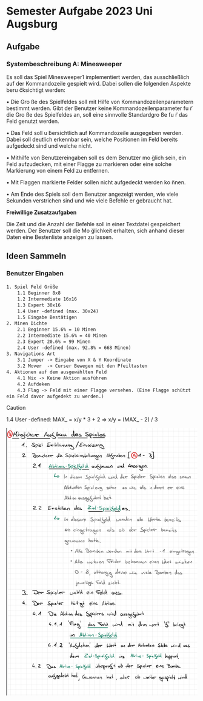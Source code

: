 # Semester Aufgabe 2023 Uni Augsburg

## Aufgabe

### Systembeschreibung A: Minesweeper
Es soll das Spiel Minesweeper1 implementiert werden, das ausschließlich auf der Kommandozeile gespielt wird. Dabei sollen die folgenden Aspekte beru ̈cksichtigt werden:

• Die Gro ̈ße des Spielfeldes soll mit Hilfe von Kommandozeilenparametern bestimmt werden. Gibt der Benutzer keine Kommandozeilenparameter fu ̈r die Gro ̈ße des Spielfeldes an, soll eine sinnvolle Standardgro ̈ße fu ̈r das Feld genutzt werden.

• Das Feld soll u ̈bersichtlich auf Kommandozeile ausgegeben werden. Dabei soll deutlich erkennbar sein, welche Positionen im Feld bereits aufgedeckt sind und welche nicht.

• Mithilfe von Benutzereingaben soll es dem Benutzer mo ̈glich sein, ein Feld aufzudecken, mit einer Flagge zu markieren oder eine solche Markierung von einem Feld zu entfernen.

• Mit Flaggen markierte Felder sollen nicht aufgedeckt werden ko ̈nnen.

• Am Ende des Spiels soll dem Benutzer angezeigt werden, wie viele Sekunden verstrichen sind und wie viele Befehle er gebraucht hat.

**Freiwillige Zusatzaufgaben**

Die Zeit und die Anzahl der Befehle soll in einer Textdatei gespeichert werden. Der Benutzer soll die Mo ̈glichkeit erhalten, sich anhand dieser Daten eine Bestenliste anzeigen zu lassen.

## Ideen Sammeln

### Benutzer Eingaben

    1. Spiel Feld Größe
        1.1 Beginner 8x8
        1.2 Intermediate 16x16
        1.3 Expert 30x16
        1.4 User -defined (max. 30x24)
        1.5 Eingabe Bestätigen
    2. Minen Dichte
        2.1 Beginner 15.6% = 10 Minen
        2.2 Intermediate 15.6% = 40 Minen
        2.3 Expert 20.6% = 99 Minen
        2.4 User -defined (max. 92.8% = 668 Minen)
    3. Navigations Art
        3.1 Jumper -> Eingabe von X & Y Koordinate
        3.2 Mover  -> Curser Bewegen mit den Pfeiltasten
    4. Aktionen auf dem ausgewählten Feld
        4.1 Nix -> Keine Aktion ausführen
        4.2 Aufdeken
        4.3 Flag -> Feld mit einer Flagge versehen. (Eine Flagge schützt ein Feld davor aufgedekt zu werden.)
>[!CAUTION]
>1.4 User -defined:  MAX_ = x/y * 3 + 2  => x/y = (MAX_ - 2) / 3

![Screenshot of a comment on a GitHub issue showing an image, added in the Markdown, of an Octocat smiling and raising a tentacle.](Minensweepers.jpeg)
        
